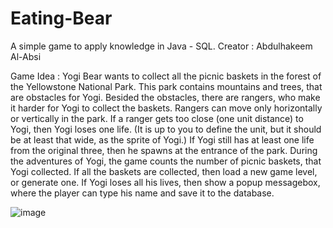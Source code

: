 # Eating-Bear
A simple game to apply knowledge in Java - SQL.
Creator : Abdulhakeem Al-Absi

Game Idea : Yogi Bear wants to collect all the picnic baskets in the forest of the Yellowstone National
Park. This park contains mountains and trees, that are obstacles for Yogi. Besided the
obstacles, there are rangers, who make it harder for Yogi to collect the baskets. Rangers
can move only horizontally or vertically in the park. If a ranger gets too close (one unit
distance) to Yogi, then Yogi loses one life. (It is up to you to define the unit, but it should
be at least that wide, as the sprite of Yogi.) If Yogi still has at least one life from the
original three, then he spawns at the entrance of the park.
During the adventures of Yogi, the game counts the number of picnic baskets, that Yogi
collected. If all the baskets are collected, then load a new game level, or generate one. If
Yogi loses all his lives, then show a popup messagebox, where the player can type his
name and save it to the database.


![image](https://user-images.githubusercontent.com/80693393/148690528-06f61887-b1b4-4cc9-b695-0d4f93130c93.png)





